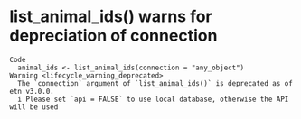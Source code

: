 # list_animal_ids() warns for depreciation of connection

    Code
      animal_ids <- list_animal_ids(connection = "any_object")
    Warning <lifecycle_warning_deprecated>
      The `connection` argument of `list_animal_ids()` is deprecated as of etn v3.0.0.
      i Please set `api = FALSE` to use local database, otherwise the API will be used

